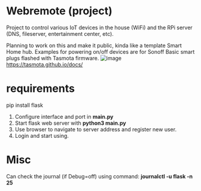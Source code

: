 # Webremote (project)
Project to control various IoT devices in the house (WiFi) and the RPi server (DNS, fileserver, entertainment center, etc).

Planning to work on this and make it public, kinda like a template Smart Home hub.
Examples for powering on/off devices are for Sonoff Basic smart plugs flashed with Tasmota firmware.
![image](https://github.com/zdssdavidb/Webremote/assets/58611751/c500e8af-9cf0-4eea-b590-d1427265c0de)
https://tasmota.github.io/docs/


# requirements
pip install flask




1. Configure interface and port in **main.py**
2. Start flask web server with **python3 main.py**
3. Use browser to navigate to server address and register new user.
4. Login and start using.

# Misc
Can check the journal (if Debug=off) using command: **journalctl -u flask -n 25**
